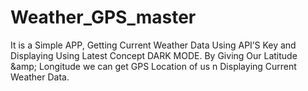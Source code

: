 # Weather_GPS_master
It is a Simple APP, Getting Current Weather Data Using API’S Key and Displaying Using Latest Concept DARK MODE. By Giving Our Latitude &amp;amp; Longitude we can get GPS Location of us n Displaying Current Weather Data.
